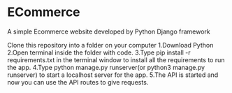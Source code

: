 # ECommerce
A simple Ecommerce website developed by Python Django framework

Clone this repository into a folder on your computer
1.Download Python
2.Open terminal inside the folder with code.
3.Type pip install -r requirements.txt in the terminal window to install all the requirements to run the app.
4.Type python manage.py runserver(or python3 manage.py runserver) to start a localhost server for the app.
5.The API is started and now you can use the API routes to give requests.
